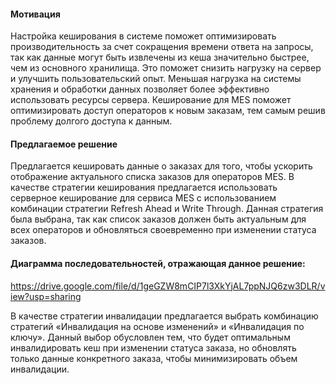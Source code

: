 #### Мотивация
Настройка кеширования в системе поможет оптимизировать производительность за счет сокращения времени ответа на запросы, так как данные могут быть извлечены из кеша значительно быстрее, чем из основного хранилища. Это поможет снизить нагрузку на сервер и улучшить пользовательский опыт. Меньшая нагрузка на системы хранения и обработки данных позволяет более эффективно использовать ресурсы сервера.
Кеширование для MES поможет оптимизировать доступ операторов к новым заказам, тем самым решив проблему долгого доступа к данным.

#### Предлагаемое решение
Предлагается кешировать данные о заказах для того, чтобы ускорить отображение актуального списка заказов для операторов MES.
В качестве стратегии кеширования предлагается использовать серверное кеширование для сервиса MES с использованием комбинации стратегии Refresh Ahead и Write Through. Данная стратегия была выбрана, так как список заказов должен быть актуальным для всех операторов и обновляться своевременно при изменении статуса заказов.

#### Диаграмма последовательностей, отражающая данное решение: 
https://drive.google.com/file/d/1geGZW8mCIP7l3XkYjAL7ppNJQ6zw3DLR/view?usp=sharing

В качестве стратегии инвалидации предлагается выбрать комбинацию стратегий «Инвалидация на основе изменений» и «Инвалидация по ключу». Данный выбор обусловлен тем, что будет оптимальным инвалидировать кеш при изменении статуса заказа, но обновлять только данные конкретного заказа, чтобы минимизировать объем инвалидации. 

